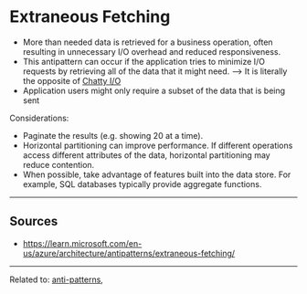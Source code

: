 # Extraneous Fetching

* More than needed data is retrieved for a business operation, often resulting in unnecessary I/O overhead and reduced responsiveness.
* This antipattern can occur if the application tries to minimize I/O requests by retrieving all of the data that it might need. --> It is literally the opposite of [Chatty I/O](chatty-io)
* Application users might only require a subset of the data that is being sent

Considerations:
* Paginate the results (e.g. showing 20 at a time).
* Horizontal partitioning can improve performance. If different operations access different attributes of the data, horizontal partitioning may reduce contention. 
* When possible, take advantage of features built into the data store. For example, SQL databases typically provide aggregate functions.

<hr>

## Sources
* https://learn.microsoft.com/en-us/azure/architecture/antipatterns/extraneous-fetching/

<hr>

Related to: [anti-patterns](anti-patterns),
